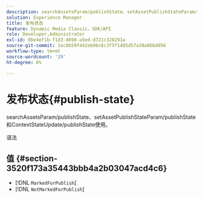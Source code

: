 ```yaml
---
description: searchAssetsParam/publishState、setAssetPublishStateParam/publishState和ContextStateUpdate/publishState使用。
solution: Experience Manager
title: 发布状态
feature: Dynamic Media Classic，SDK/API
role: Developer,Administrator
exl-id: 0be4ef1b-f1d3-4698-a5ed-d721c328291a
source-git-commit: 1ec8b59f442eb96c6c3f5f1405d57a38a86bd056
workflow-type: tm+mt
source-wordcount: '29'
ht-degree: 6%

---
```


# 发布状态{#publish-state}

searchAssetsParam/publishState、setAssetPublishStateParam/publishState和ContextStateUpdate/publishState使用。

语法

## 值 {#section-3520f173a35443bbb4a2b03047acd4c6}

* [!DNL `MarkedForPublish`]
* [!DNL `NotMarkedForPublish`]
